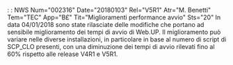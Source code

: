  :  : NWS Num="002316" Date="20180103" Rel="V5R1" Atr="M. Benetti" Tem="TEC" App="B£" Tit="Miglioramenti performance avvio" Sts="20"
In data 04/01/2018 sono state rilasciate delle modifiche che portano ad sensibile miglioramento dei
tempi di avvio di Web.UP.
Il miglioramento può variare nelle diverse installazioni, in particolare in base al numero di script di SCP_CLO presenti, con una diminuzione dei tempi di avvio rilevati fino al 60% rispetto alle release V4R1 e V5R1.
